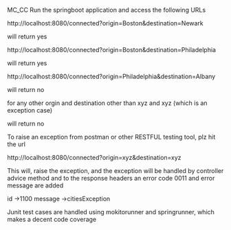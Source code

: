 MC_CC
Run the springboot application and access the following URLs 

http://localhost:8080/connected?origin=Boston&destination=Newark

will return yes

http://localhost:8080/connected?origin=Boston&destination=Philadelphia

will return yes

http://localhost:8080/connected?origin=Philadelphia&destination=Albany

will return no

for any other orgin and destination other than xyz and xyz (which is an exception case)

will return no

To raise an exception from postman or other RESTFUL testing tool, plz hit the url

http://localhost:8080/connected?origin=xyz&destination=xyz

This will, raise the exception, and the exception will be handled by controller advice method and to the response headers an error code 0011 and error message are added

id →1100 message →citiesException

Junit test cases are handled using mokitorunner and springrunner, which makes a decent code coverage
